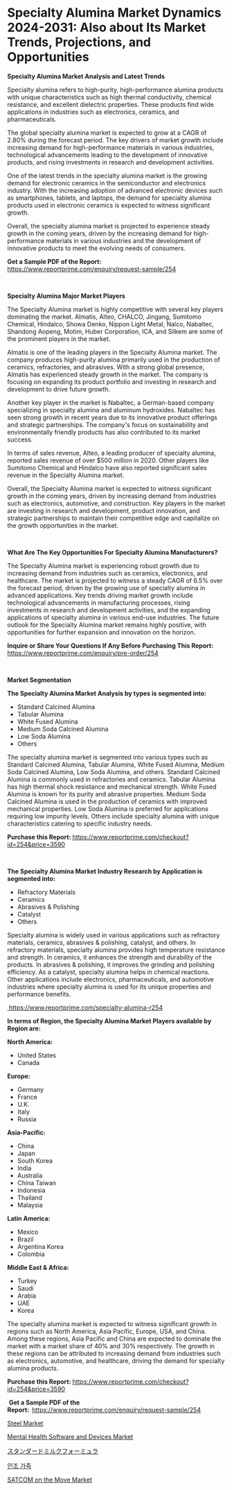 <p><h1>Specialty Alumina Market Dynamics 2024-2031: Also about Its Market Trends, Projections, and Opportunities</h1></p><p><strong>Specialty Alumina Market Analysis and Latest Trends</strong></p>
<p><p>Specialty alumina refers to high-purity, high-performance alumina products with unique characteristics such as high thermal conductivity, chemical resistance, and excellent dielectric properties. These products find wide applications in industries such as electronics, ceramics, and pharmaceuticals.</p><p>The global specialty alumina market is expected to grow at a CAGR of 2.80% during the forecast period. The key drivers of market growth include increasing demand for high-performance materials in various industries, technological advancements leading to the development of innovative products, and rising investments in research and development activities.</p><p>One of the latest trends in the specialty alumina market is the growing demand for electronic ceramics in the semiconductor and electronics industry. With the increasing adoption of advanced electronic devices such as smartphones, tablets, and laptops, the demand for specialty alumina products used in electronic ceramics is expected to witness significant growth.</p><p>Overall, the specialty alumina market is projected to experience steady growth in the coming years, driven by the increasing demand for high-performance materials in various industries and the development of innovative products to meet the evolving needs of consumers.</p></p>
<p><strong>Get a Sample PDF of the Report:&nbsp;</strong> <a href="https://www.reportprime.com/enquiry/request-sample/254">https://www.reportprime.com/enquiry/request-sample/254</a></p>
<p>&nbsp;</p>
<p><strong>Specialty Alumina Major Market Players</strong></p>
<p><p>The Specialty Alumina market is highly competitive with several key players dominating the market. Almatis, Alteo, CHALCO, Jingang, Sumitomo Chemical, Hindalco, Showa Denko, Nippon Light Metal, Nalco, Nabaltec, Shandong Aopeng, Motim, Huber Corporation, ICA, and Silkem are some of the prominent players in the market.</p><p>Almatis is one of the leading players in the Specialty Alumina market. The company produces high-purity alumina primarily used in the production of ceramics, refractories, and abrasives. With a strong global presence, Almatis has experienced steady growth in the market. The company is focusing on expanding its product portfolio and investing in research and development to drive future growth.</p><p>Another key player in the market is Nabaltec, a German-based company specializing in specialty alumina and aluminum hydroxides. Nabaltec has seen strong growth in recent years due to its innovative product offerings and strategic partnerships. The company's focus on sustainability and environmentally friendly products has also contributed to its market success.</p><p>In terms of sales revenue, Alteo, a leading producer of specialty alumina, reported sales revenue of over $500 million in 2020. Other players like Sumitomo Chemical and Hindalco have also reported significant sales revenue in the Specialty Alumina market.</p><p>Overall, the Specialty Alumina market is expected to witness significant growth in the coming years, driven by increasing demand from industries such as electronics, automotive, and construction. Key players in the market are investing in research and development, product innovation, and strategic partnerships to maintain their competitive edge and capitalize on the growth opportunities in the market.</p></p>
<p>&nbsp;</p>
<p><strong>What Are The Key Opportunities For Specialty Alumina Manufacturers?</strong></p>
<p><p>The Specialty Alumina market is experiencing robust growth due to increasing demand from industries such as ceramics, electronics, and healthcare. The market is projected to witness a steady CAGR of 6.5% over the forecast period, driven by the growing use of specialty alumina in advanced applications. Key trends driving market growth include technological advancements in manufacturing processes, rising investments in research and development activities, and the expanding applications of specialty alumina in various end-use industries. The future outlook for the Specialty Alumina market remains highly positive, with opportunities for further expansion and innovation on the horizon.</p></p>
<p><strong>Inquire or Share Your Questions If Any Before Purchasing This Report:</strong> <a href="https://www.reportprime.com/enquiry/pre-order/254">https://www.reportprime.com/enquiry/pre-order/254</a></p>
<p>&nbsp;</p>
<p><strong>Market Segmentation</strong></p>
<p><strong>The Specialty Alumina Market Analysis by types is segmented into:</strong></p>
<p><ul><li>Standard Calcined Alumina</li><li>Tabular Alumina</li><li>White Fused Alumina</li><li>Medium Soda Calcined Alumina</li><li>Low Soda Alumina</li><li>Others</li></ul></p>
<p><p>The specialty alumina market is segmented into various types such as Standard Calcined Alumina, Tabular Alumina, White Fused Alumina, Medium Soda Calcined Alumina, Low Soda Alumina, and others. Standard Calcined Alumina is commonly used in refractories and ceramics. Tabular Alumina has high thermal shock resistance and mechanical strength. White Fused Alumina is known for its purity and abrasive properties. Medium Soda Calcined Alumina is used in the production of ceramics with improved mechanical properties. Low Soda Alumina is preferred for applications requiring low impurity levels. Others include specialty alumina with unique characteristics catering to specific industry needs.</p></p>
<p><strong>Purchase this Report:&nbsp;</strong><a href="https://www.reportprime.com/checkout?id=254&price=3590">https://www.reportprime.com/checkout?id=254&price=3590</a></p>
<p>&nbsp;</p>
<p><strong>The Specialty Alumina Market Industry Research by Application is segmented into:</strong></p>
<p><ul><li>Refractory Materials</li><li>Ceramics</li><li>Abrasives & Polishing</li><li>Catalyst</li><li>Others</li></ul></p>
<p><p>Specialty alumina is widely used in various applications such as refractory materials, ceramics, abrasives & polishing, catalyst, and others. In refractory materials, specialty alumina provides high temperature resistance and strength. In ceramics, it enhances the strength and durability of the products. In abrasives & polishing, it improves the grinding and polishing efficiency. As a catalyst, specialty alumina helps in chemical reactions. Other applications include electronics, pharmaceuticals, and automotive industries where specialty alumina is used for its unique properties and performance benefits.</p></p>
<p><a href="https://www.reportprime.com/specialty-alumina-r254">&nbsp;https://www.reportprime.com/specialty-alumina-r254</a></p>
<p><strong>In terms of Region, the Specialty Alumina Market Players available by Region are:</strong></p>
<p>
    <p> <strong> North America: </strong>
        <ul>
            <li>United States</li>
            <li>Canada</li>
        </ul>
        </p> 
    <p> <strong> Europe: </strong>
        <ul>
            <li>Germany</li>
            <li>France</li>
            <li>U.K.</li>
            <li>Italy</li>
            <li>Russia</li>
        </ul>
        </p> 
    <p> <strong> Asia-Pacific: </strong>
        <ul>
            <li>China</li>
            <li>Japan</li>
            <li>South Korea</li>
            <li>India</li>
            <li>Australia</li>
            <li>China Taiwan</li>
            <li>Indonesia</li>
            <li>Thailand</li>
            <li>Malaysia</li>
        </ul>
        </p> 
    <p> <strong> Latin America: </strong>
        <ul>
            <li>Mexico</li>
            <li>Brazil</li>
            <li>Argentina Korea</li>
            <li>Colombia</li>
        </ul>
        </p> 
    <p> <strong> Middle East & Africa: </strong>
        <ul>
            <li>Turkey</li>
            <li>Saudi</li>
            <li>Arabia</li>
            <li>UAE</li>
            <li>Korea</li>
        </ul>
    </p>
    </p>
<p><p>The specialty alumina market is expected to witness significant growth in regions such as North America, Asia Pacific, Europe, USA, and China. Among these regions, Asia Pacific and China are expected to dominate the market with a market share of 40% and 30% respectively. The growth in these regions can be attributed to increasing demand from industries such as electronics, automotive, and healthcare, driving the demand for specialty alumina products.</p></p>
<p><strong>Purchase this Report: </strong><a href="https://www.reportprime.com/checkout?id=254&price=3590">https://www.reportprime.com/checkout?id=254&price=3590</a></p>
<p>&nbsp;<strong>Get a Sample PDF of the Report:&nbsp;&nbsp;</strong><a href="https://www.reportprime.com/enquiry/request-sample/254">https://www.reportprime.com/enquiry/request-sample/254</a></p>
<p><strong></strong></p>
<p><p><a href="https://github.com/btwcqfvq34/Market-Research-Report-List-1/blob/main/steel-market.md">Steel Market</a></p><p><a href="https://issuu.com/reportprime-2/docs/mental-health-software-and-devices-market-size-203">Mental Health Software and Devices Market</a></p><p><a href="https://medium.com/@juliafadel1922/%E5%B8%82%E5%A0%B4%E4%BA%88%E6%B8%AC-%E3%82%B0%E3%83%AD%E3%83%BC%E3%83%90%E3%83%AB%E6%A8%99%E6%BA%96%E3%83%9F%E3%83%AB%E3%82%AF%E3%83%95%E3%82%A9%E3%83%BC%E3%83%9F%E3%83%A5%E3%83%A9%E3%81%AE%E3%83%88%E3%83%AC%E3%83%B3%E3%83%89%E3%81%8A%E3%82%88%E3%81%B3%E5%BD%B1%E9%9F%BF%E5%88%86%E6%9E%90-2024%E5%B9%B4-2031%E5%B9%B4-%E3%82%A2%E3%83%97%E3%83%AA%E3%82%B1%E3%83%BC%E3%82%B7%E3%83%A7%E3%83%B3%E5%88%A5-%E3%82%B9%E3%83%BC%E3%83%91%E3%83%BC%E3%83%9E%E3%83%BC%E3%82%B1%E3%83%83%E3%83%88%E3%81%8A%E3%82%88%E3%81%B3%E3%83%8F%E3%82%A4%E3%83%91%E3%83%BC%E3%83%9E%E3%83%BC%E3%82%B1%E3%83%83%E3%83%88-%E5%B0%82%E9%96%80%E5%BA%97-%E3%82%AA%E3%83%B3%E3%83%A9%E3%82%A4%E3%83%B3%E5%B0%8F%E5%A3%B2%E6%A5%AD%E8%80%85-%E3%81%A8%E7%A8%AE%E9%A1%9E%E5%88%A5-%E6%B6%B2%E4%BD%93-febf2b8b4443">スタンダードミルクフォーミュラ</a></p><p><a href="https://medium.com/@juliastanley2022/%EC%8B%9C%EC%9E%A5-%EC%A0%84%EB%A7%9D-%EA%B8%80%EB%A1%9C%EB%B2%8C-%EC%9D%B8%EC%A1%B0-%EA%B0%80%EC%A3%BD-%EA%B2%BD%ED%96%A5-%EB%B0%8F-%EC%98%81%ED%96%A5-%EB%B6%84%EC%84%9D-2024-2031-%EC%9D%91%EC%9A%A9-%ED%94%84%EB%A1%9C%EA%B7%B8%EB%9E%A8-%EB%B3%84-%EC%8B%A0%EB%B0%9C-%EC%9D%98%EB%A5%98-%EA%B0%80%EA%B5%AC-%EC%9E%90%EB%8F%99%EC%B0%A8-%EA%B0%80%EB%B0%A9-%EA%B8%B0%ED%83%80-%EA%B7%B8%EB%A6%AC%EA%B3%A0-%EC%9C%A0%ED%98%95%EB%B3%84-%ED%8F%B4%EB%A6%AC%EC%9A%B0%EB%A0%88%ED%83%84-%ED%8F%B4%EB%A6%AC%EB%B9%84%EB%8B%90-b845c145bd4b">인조 가죽</a></p><p><a href="https://www.linkedin.com/pulse/global-satcom-move-market-product-type-application-region-companies-ymrqc?trackingId=x9DakEI9TSyfWKCqCvqNKw%3D%3D">SATCOM on the Move Market</a></p></p>